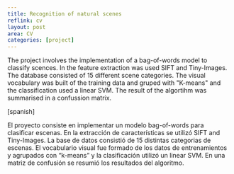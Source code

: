 ```yaml
---
title: Recognition of natural scenes
reflink: cv
layout: post
area: CV
categories: [project]
---
```


The project involves the implementation of a bag-of-words model to classify scences. In the feature extraction was used SIFT and Tiny-Images. The database consisted of 15 different scene categories. The visual vocabulary was built of the training data and gruped with "K-means" and the classification used a linear SVM. The result of the algortihm was summarised in a confussion matrix.

<!--more-->
[spanish]

El proyecto consiste en implementar un modelo bag-of-words para clasificar escenas. En la extracción de características se utilizó SIFT and Tiny-Images. La base de datos consistió de 15 distintas categorias de escenas. El vocabulario visual fue formado de los datos de entrenamientos y agrupados con “k-means” y la clasificación utilizó un linear SVM. En una matriz de confusión se resumió los resultados del algoritmo.